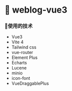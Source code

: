 # 💨 weblog-vue3

###  💨使用的技术
- Vue3
- Vite 4
- Tailwind css
- vue-router
- Element Plus
- Echarts
- Lucene
- minio
- icon-font
- VueDraggablePlus



